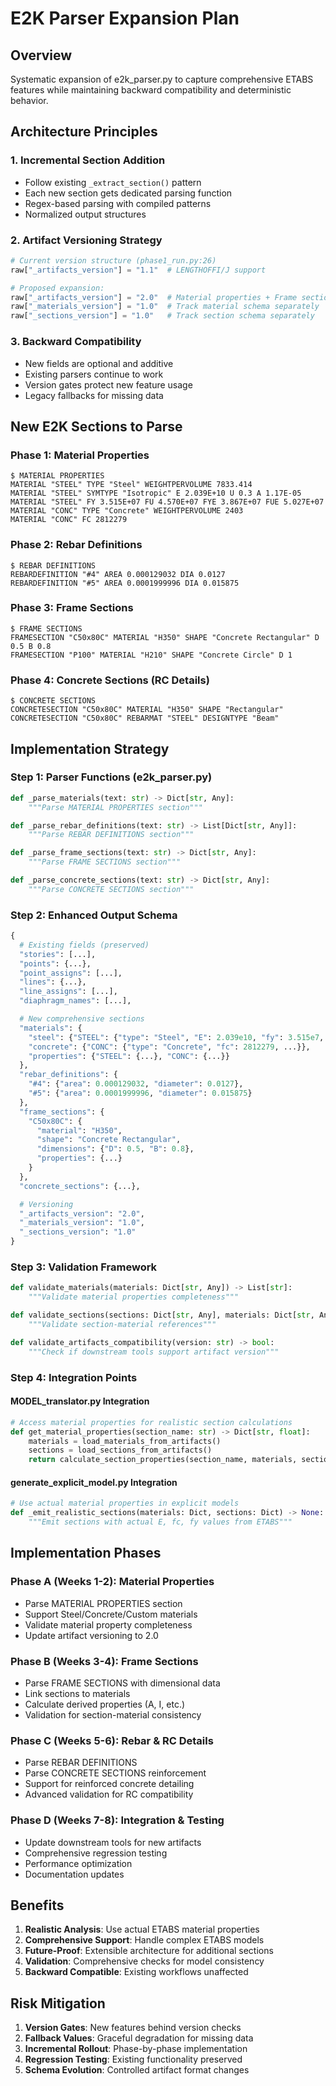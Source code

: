 # E2K Parser Expansion Plan

## Overview
Systematic expansion of e2k_parser.py to capture comprehensive ETABS features while maintaining backward compatibility and deterministic behavior.

## Architecture Principles

### 1. Incremental Section Addition
- Follow existing `_extract_section()` pattern
- Each new section gets dedicated parsing function
- Regex-based parsing with compiled patterns
- Normalized output structures

### 2. Artifact Versioning Strategy
```python
# Current version structure (phase1_run.py:26)
raw["_artifacts_version"] = "1.1"  # LENGTHOFFI/J support

# Proposed expansion:
raw["_artifacts_version"] = "2.0"  # Material properties + Frame sections
raw["_materials_version"] = "1.0"  # Track material schema separately
raw["_sections_version"] = "1.0"   # Track section schema separately
```

### 3. Backward Compatibility
- New fields are optional and additive
- Existing parsers continue to work
- Version gates protect new feature usage
- Legacy fallbacks for missing data

## New E2K Sections to Parse

### Phase 1: Material Properties
```
$ MATERIAL PROPERTIES
MATERIAL "STEEL" TYPE "Steel" WEIGHTPERVOLUME 7833.414
MATERIAL "STEEL" SYMTYPE "Isotropic" E 2.039E+10 U 0.3 A 1.17E-05
MATERIAL "STEEL" FY 3.515E+07 FU 4.570E+07 FYE 3.867E+07 FUE 5.027E+07
MATERIAL "CONC" TYPE "Concrete" WEIGHTPERVOLUME 2403
MATERIAL "CONC" FC 2812279
```

### Phase 2: Rebar Definitions
```
$ REBAR DEFINITIONS
REBARDEFINITION "#4" AREA 0.000129032 DIA 0.0127
REBARDEFINITION "#5" AREA 0.0001999996 DIA 0.015875
```

### Phase 3: Frame Sections
```
$ FRAME SECTIONS
FRAMESECTION "C50x80C" MATERIAL "H350" SHAPE "Concrete Rectangular" D 0.5 B 0.8
FRAMESECTION "P100" MATERIAL "H210" SHAPE "Concrete Circle" D 1
```

### Phase 4: Concrete Sections (RC Details)
```
$ CONCRETE SECTIONS
CONCRETESECTION "C50x80C" MATERIAL "H350" SHAPE "Rectangular"
CONCRETESECTION "C50x80C" REBARMAT "STEEL" DESIGNTYPE "Beam"
```

## Implementation Strategy

### Step 1: Parser Functions (e2k_parser.py)
```python
def _parse_materials(text: str) -> Dict[str, Any]:
    """Parse MATERIAL PROPERTIES section"""

def _parse_rebar_definitions(text: str) -> List[Dict[str, Any]]:
    """Parse REBAR DEFINITIONS section"""

def _parse_frame_sections(text: str) -> Dict[str, Any]:
    """Parse FRAME SECTIONS section"""

def _parse_concrete_sections(text: str) -> Dict[str, Any]:
    """Parse CONCRETE SECTIONS section"""
```

### Step 2: Enhanced Output Schema
```python
{
  # Existing fields (preserved)
  "stories": [...],
  "points": {...},
  "point_assigns": [...],
  "lines": {...},
  "line_assigns": [...],
  "diaphragm_names": [...],

  # New comprehensive sections
  "materials": {
    "steel": {"STEEL": {"type": "Steel", "E": 2.039e10, "fy": 3.515e7, ...}},
    "concrete": {"CONC": {"type": "Concrete", "fc": 2812279, ...}},
    "properties": {"STEEL": {...}, "CONC": {...}}
  },
  "rebar_definitions": {
    "#4": {"area": 0.000129032, "diameter": 0.0127},
    "#5": {"area": 0.0001999996, "diameter": 0.015875}
  },
  "frame_sections": {
    "C50x80C": {
      "material": "H350",
      "shape": "Concrete Rectangular",
      "dimensions": {"D": 0.5, "B": 0.8},
      "properties": {...}
    }
  },
  "concrete_sections": {...},

  # Versioning
  "_artifacts_version": "2.0",
  "_materials_version": "1.0",
  "_sections_version": "1.0"
}
```

### Step 3: Validation Framework
```python
def validate_materials(materials: Dict[str, Any]) -> List[str]:
    """Validate material properties completeness"""

def validate_sections(sections: Dict[str, Any], materials: Dict[str, Any]) -> List[str]:
    """Validate section-material references"""

def validate_artifacts_compatibility(version: str) -> bool:
    """Check if downstream tools support artifact version"""
```

### Step 4: Integration Points

#### MODEL_translator.py Integration
```python
# Access material properties for realistic section calculations
def get_material_properties(section_name: str) -> Dict[str, float]:
    materials = load_materials_from_artifacts()
    sections = load_sections_from_artifacts()
    return calculate_section_properties(section_name, materials, sections)
```

#### generate_explicit_model.py Integration
```python
# Use actual material properties in explicit models
def _emit_realistic_sections(materials: Dict, sections: Dict) -> None:
    """Emit sections with actual E, fc, fy values from ETABS"""
```

## Implementation Phases

### Phase A (Weeks 1-2): Material Properties
- Parse MATERIAL PROPERTIES section
- Support Steel/Concrete/Custom materials
- Validate material property completeness
- Update artifact versioning to 2.0

### Phase B (Weeks 3-4): Frame Sections
- Parse FRAME SECTIONS with dimensional data
- Link sections to materials
- Calculate derived properties (A, I, etc.)
- Validation for section-material consistency

### Phase C (Weeks 5-6): Rebar & RC Details
- Parse REBAR DEFINITIONS
- Parse CONCRETE SECTIONS reinforcement
- Support for reinforced concrete detailing
- Advanced validation for RC compatibility

### Phase D (Weeks 7-8): Integration & Testing
- Update downstream tools for new artifacts
- Comprehensive regression testing
- Performance optimization
- Documentation updates

## Benefits

1. **Realistic Analysis**: Use actual ETABS material properties
2. **Comprehensive Support**: Handle complex ETABS models
3. **Future-Proof**: Extensible architecture for additional sections
4. **Validation**: Comprehensive checks for model consistency
5. **Backward Compatible**: Existing workflows unaffected

## Risk Mitigation

1. **Version Gates**: New features behind version checks
2. **Fallback Values**: Graceful degradation for missing data
3. **Incremental Rollout**: Phase-by-phase implementation
4. **Regression Testing**: Existing functionality preserved
5. **Schema Evolution**: Controlled artifact format changes